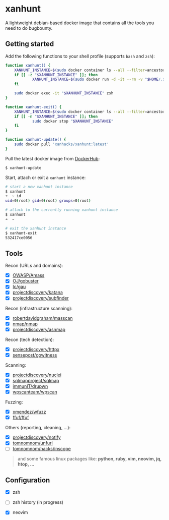 # xanhunt

A lightweight debian-based docker image that contains all the tools you need to do bugbounty.

## Getting started

Add the following functions to your shell profile (supports `bash` and `zsh`):

```bash
function xanhunt() {
	XANHUNT_INSTANCE=$(sudo docker container ls --all --filter=ancestor='xanhacks/xanhunt' --format "{{.ID}}")
	if [[ -z "$XANHUNT_INSTANCE" ]]; then
		    XANHUNT_INSTANCE=$(sudo docker run -d -it --rm -v "$HOME/.xanhunt/:/root/shared/" --hostname xanhunt xanhacks/xanhunt zsh)
	fi

	sudo docker exec -it "$XANHUNT_INSTANCE" zsh
}

function xanhunt-exit() {
	XANHUNT_INSTANCE=$(sudo docker container ls --all --filter=ancestor='xanhacks/xanhunt' --format "{{.ID}}")
	if [[ -n "$XANHUNT_INSTANCE" ]]; then
		    sudo docker stop "$XANHUNT_INSTANCE"
	fi
}

function xanhunt-update() {
	sudo docker pull 'xanhacks/xanhunt:latest'
}
```

Pull the latest docker image from [DockerHub](https://hub.docker.com/r/xanhacks/xanhunt):

```bash
$ xanhunt-update
```

Start, attach or exit a `xanhunt` instance:

```bash
# start a new xanhunt instance
$ xanhunt
➜  ~ id
uid=0(root) gid=0(root) groups=0(root)

# attach to the currently running xanhunt instance
$ xanhunt
➜  ~ 

# exit the xanhunt instance
$ xanhunt-exit
532417ce0056
```

## Tools

Recon (URLs and domains):

- [x] [OWASP/Amass](https://github.com/OWASP/Amass)
- [x] [OJ/gobuster](https://github.com/OJ/gobuster/)
- [x] [lc/gau](https://github.com/lc/gau)
- [x] [projectdiscovery/katana](https://github.com/projectdiscovery/katana)
- [x] [projectdiscovery/subfinder](https://github.com/projectdiscovery/subfinder)

Recon (infrastructure scanning):

- [x] [robertdavidgraham/masscan](https://github.com/robertdavidgraham/masscan)
- [x] [nmap/nmap](https://github.com/nmap/nmap)
- [x] [projectdiscovery/asnmap](https://github.com/projectdiscovery/asnmap)

Recon (tech detection):

- [x] [projectdiscovery/httpx](https://github.com/projectdiscovery/httpx)
- [x] [sensepost/gowitness](https://github.com/sensepost/gowitness)

Scanning:

- [x] [projectdiscovery/nuclei](https://github.com/projectdiscovery/nuclei)
- [x] [sqlmapproject/sqlmap](https://github.com/sqlmapproject/sqlmap)
- [x] [immunIT/drupwn](https://github.com/immunIT/drupwn)
- [x] [wpscanteam/wpscan](https://github.com/wpscanteam/wpscan)

Fuzzing:

- [x] [xmendez/wfuzz](https://github.com/xmendez/wfuzz)
- [x] [ffuf/ffuf](https://github.com/ffuf/ffuf)

Others (reporting, cleaning, ...):

- [x] [projectdiscovery/notify](https://github.com/projectdiscovery/notify)
- [x] [tomnomnom/unfurl](https://github.com/tomnomnom/unfurl)
- [ ] [tomnomnom/hacks/inscope](https://github.com/tomnomnom/hacks/tree/mater/inscope)

> and some famous linux packages like: **python, ruby, vim, neovim, jq, htop, ...**

## Configuration

- [x] zsh
- [ ] zsh history (in progress)
- [x] neovim

